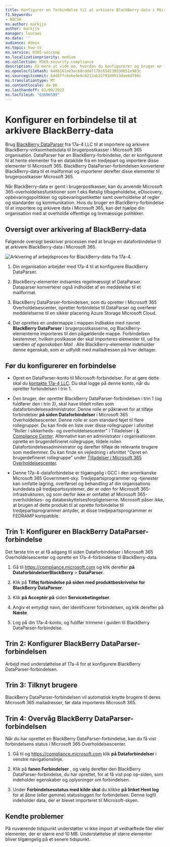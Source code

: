 ```yaml
---
title: Konfigurer en forbindelse til at arkivere BlackBerry-data i Microsoft 365
f1.keywords:
- NOCSH
ms.author: markjjo
author: markjjo
manager: laurawi
ms.date: ''
audience: Admin
ms.topic: how-to
ms.service: O365-seccomp
ms.localizationpriority: medium
ms.collection: M365-security-compliance
description: Få mere at vide om, hvordan du konfigurerer og bruger en 17a-4 BlackBerry DataParser-forbindelse til at importere og arkivere BlackBerry-data Microsoft 365.
ms.openlocfilehash: 648b161ee3ecb0cddd717bc654130330b51e983c
ms.sourcegitcommit: bdd6ffc6ebe4e6cb212ab22793d9513dae6d798c
ms.translationtype: MT
ms.contentlocale: da-DK
ms.lasthandoff: 03/08/2022
ms.locfileid: "63606599"
---
```

# <a name="set-up-a-connector-to-archive-blackberry-data"></a>Konfigurer en forbindelse til at arkivere BlackBerry-data

Brug [BlackBerry DataParser](https://www.17a-4.com/BlackBerry-dataparser/) fra 17a-4 LLC til at importere og arkivere BlackBerry-virksomhedsdata til brugerpostkasser i Microsoft 365 organisation. DataParser har en BlackBerry-forbindelse, der er konfigureret til at hente elementer fra en datakilde fra en tredjepart og importere disse elementer til Microsoft 365. BlackBerry DataParser-forbindelsen konverterer BlackBerry-data til et mailformat og importerer derefter disse elementer til brugerpostkasser Microsoft 365.

Når BlackBerry-data er gemt i brugerpostkasser, kan du anvende Microsoft 365-overholdelsesfunktioner som f.eks Retslig tilbageholdelse, eDiscovery, opbevaringspolitikker og opbevaringsetiketter samt overholdelse af regler og standarder og kommunikation. Hvis du bruger en BlackBerry-forbindelse til at importere og arkivere data i Microsoft 365, kan det hjælpe din organisation med at overholde offentlige og lovmæssige politikker.

## <a name="overview-of-archiving-blackberry-data"></a>Oversigt over arkivering af BlackBerry-data

Følgende oversigt beskriver processen med at bruge en dataforbindelse til at arkivere BlackBerry-data i Microsoft 365.

![Arkivering af arbejdsproces for BlackBerry-data fra 17a-4.](../media/BlackBerryDataParserConnectorWorkflow.png)

1. Din organisation arbejder med 17a-4 til at konfigurere BlackBerry DataParser.

2. BlackBerry-elementer indsamles regelmæssigt af DataParser. Dataparser konverterer også indholdet af en meddelelse til et mailformat.

3. BlackBerry DataParser-forbindelsen, som du opretter i Microsoft 365 Overholdelsescenter, opretter forbindelse til DataParser og overfører meddelelserne til en sikker placering Azure Storage Microsoft Cloud.

4. Der oprettes en undermappe i mappen Indbakke med navnet **BlackBerry DataParser** i brugerpostkasserne, og BlackBerry-elementerne importeres til den pågældende mappe. Forbindelsen bestemmer, hvilken postkasse der skal importeres elementer til, ud fra værdien *af egenskaben Mail* . Alle BlackBerry-elementer indeholder denne egenskab, som er udfyldt med mailadressen på hver deltager.

## <a name="before-you-set-up-a-connector"></a>Før du konfigurerer en forbindelse

- Opret en DataParser-konto til Microsoft-forbindelser. For at gøre dette skal du [kontakte 17a-4 LLC](https://www.17a-4.com/contact/). Du skal logge på denne konto, når du opretter forbindelsen i trin 1.

- Den bruger, der opretter BlackBerry DataParser-forbindelsen i trin 1 (og fuldfører den i trin 3), skal have tildelt rollen som dataforbindelsesadministrator. Denne rolle er påkrævet for at tilføje forbindelser **på siden Dataforbindelser** i Microsoft 365 Overholdelsescenter. Denne rolle er som standard føjet til flere rollegrupper. Du kan finde en liste over disse rollegrupper i afsnittet "Roller i sikkerheds- og overholdelsescenter" i Tilladelser i [& Compliance Center](../security/office-365-security/permissions-in-the-security-and-compliance-center.md#roles-in-the-security--compliance-center). Alternativt kan en administrator i organisationen oprette en brugerdefineret rollegruppe, tildele rollen Dataforbindelsesadministrator og derefter tilføje de relevante brugere som medlemmer. Du kan finde en vejledning i afsnittet "Opret en brugerdefineret rollegruppe" under [Tilladelser i Microsoft 365 Overholdelsescenter](microsoft-365-compliance-center-permissions.md#create-a-custom-role-group).

- Denne 17a-4-dataforbindelse er tilgængelig i GCC i den amerikanske Microsoft 365 Government-sky. Tredjepartsprogrammer og -tjenester kan omfatte lagring, overførsel og behandling af din organisations kundedata på tredjepartssystemer, der er uden for Microsoft 365-infrastrukturen, og som derfor ikke er omfattet af Microsoft 365-overholdelses- og databeskyttelsesforpligtelserne. Microsoft påser ikke, at brugen af dette produkt til at oprette forbindelse til tredjepartsprogrammer antyder, at disse tredjepartsprogrammer er FEDRAMP kompatible.

## <a name="step-1-set-up-a-blackberry-dataparser-connector"></a>Trin 1: Konfigurer en BlackBerry DataParser-forbindelse

Det første trin er at få adgang til siden Dataforbindelser i Microsoft 365 Overholdelsescenter og oprette en 17a-4-forbindelse til BlackBerry-data.

1. Gå til <https://compliance.microsoft.com> og klik derefter **på DataforbindelserBlackBerry** >  **DataParser**.

2. Klik på **Tilføj forbindelse på siden med produktbeskrivelse for BlackBerry DataParser**.

3. Klik **på Acceptér på** siden **Servicebetingelser**.

4. Angiv et entydigt navn, der identificerer forbindelsen, og klik derefter på **Næste**.

5. Log på din 17a-4-konto, og fuldfør trinnene i guiden til BlackBerry DataParser-forbindelse.

## <a name="step-2-configure-the-blackberry-dataparser-connector"></a>Trin 2: Konfigurer BlackBerry DataParser-forbindelsen

Arbejd med understøttelse af 17a-4 for at konfigurere BlackBerry DataParser-forbindelsen.

## <a name="step-3-map-users"></a>Trin 3: Tilknyt brugere

BlackBerry DataParser-forbindelsen vil automatisk knytte brugere til deres Microsoft 365 mailadresser, før data importeres Microsoft 365.

## <a name="step-4-monitor-the-blackberry-dataparser-connector"></a>Trin 4: Overvåg BlackBerry DataParser-forbindelsen

Når du har oprettet en BlackBerry DataParser-forbindelse, kan du få vist forbindelsens status i Microsoft 365 Overholdelsescenter.

1. Gå til og <https://compliance.microsoft.com> klik **på Dataforbindelser** i venstre navigationslinje.

2. Klik på **fanen Forbindelser** , og vælg derefter den BlackBerry DataParser-forbindelse, du har oprettet, for at få vist pop op-siden, som indeholder egenskaber og oplysninger om forbindelsen.

3. Under **Forbindelsesstatus med kilde skal** du klikke **på linket Hent log** for at åbne (eller gemme) statusloggen for forbindelsen. Denne logfil indeholder data, der er blevet importeret til Microsoft-skyen.

## <a name="known-issues"></a>Kendte problemer

På nuværende tidspunkt understøtter vi ikke import af vedhæftede filer eller elementer, der er større end 10 MB. Understøttelse af større elementer bliver tilgængelig på et senere tidspunkt.